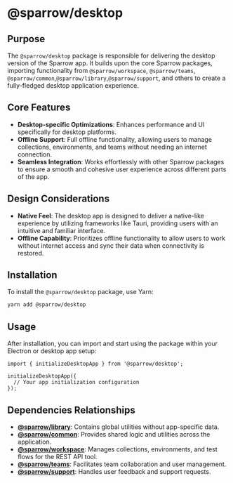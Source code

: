 # @sparrow/desktop

## Purpose

The `@sparrow/desktop` package is responsible for delivering the desktop version of the Sparrow app. It builds upon the core Sparrow packages, importing functionality from `@sparrow/workspace`, `@sparrow/teams`, `@sparrow/common`,`@sparrow/library`,`@sparrow/support`, and others to create a fully-fledged desktop application experience.

## Core Features

- **Desktop-specific Optimizations**: Enhances performance and UI specifically for desktop platforms.
- **Offline Support**: Full offline functionality, allowing users to manage collections, environments, and teams without needing an internet connection.
- **Seamless Integration**: Works effortlessly with other Sparrow packages to ensure a smooth and cohesive user experience across different parts of the app.

## Design Considerations

- **Native Feel**: The desktop app is designed to deliver a native-like experience by utilizing frameworks like Tauri, providing users with an intuitive and familiar interface.
- **Offline Capability**: Prioritizes offline functionality to allow users to work without internet access and sync their data when connectivity is restored.

## Installation

To install the `@sparrow/desktop` package, use Yarn:

```bash
yarn add @sparrow/desktop
```

## Usage
After installation, you can import and start using the package within your Electron or desktop app setup:

```
import { initializeDesktopApp } from '@sparrow/desktop';

initializeDesktopApp({
  // Your app initialization configuration
});
```
## Dependencies Relationships

- **[@sparrow/library](packages/library/README.md)**: Contains global utilities without app-specific data.
- **[@sparrow/common](packages/common/README.md)**: Provides shared logic and utilities across the application.
- **[@sparrow/workspace](packages/workspace/README.md)**: Manages collections, environments, and test flows for the REST API tool.
- **[@sparrow/teams](packages/teams/README.md)**: Facilitates team collaboration and user management.
- **[@sparrow/support](packages/support/README.md)**: Handles user feedback and support requests.

